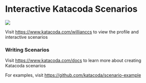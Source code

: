 # Interactive Katacoda Scenarios

[![](http://shields.katacoda.com/katacoda/willianccs/count.svg)](https://www.katacoda.com/willianccs "Get your profile on Katacoda.com")

Visit https://www.katacoda.com/willianccs to view the profile and interactive scenarios

### Writing Scenarios
Visit https://www.katacoda.com/docs to learn more about creating Katacoda scenarios

For examples, visit https://github.com/katacoda/scenario-example
